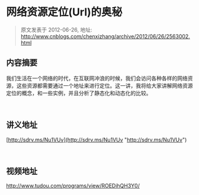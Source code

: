 # 网络资源定位(Url)的奥秘 
> 原文发表于 2012-06-26, 地址: http://www.cnblogs.com/chenxizhang/archive/2012/06/26/2563002.html 


内容摘要
----

 我们生活在一个网络的时代，在互联网冲浪的时候，我们会访问各种各样的网络资源，这些资源都需要通过一个地址来进行定位。这一讲，我将给大家讲解网络资源定位的概念，和一些实例，并且分析了静态化和动态化的比较。

  

 讲义地址
----

 [http://sdrv.ms/Nu1VUv](http://sdrv.ms/Nu1VUv "http://sdrv.ms/Nu1VUv")

  

 视频地址
----

 <http://www.tudou.com/programs/view/ROEDihQH3Y0/>

 